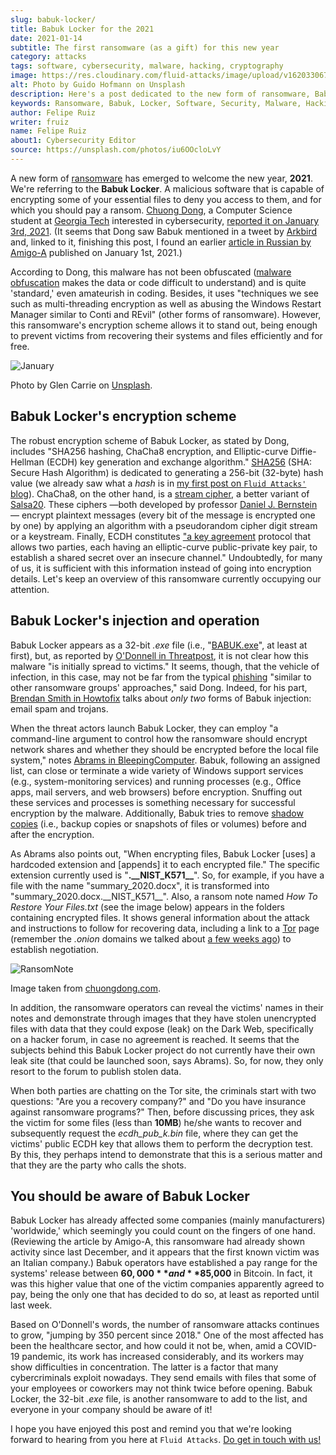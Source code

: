 ```yaml
---
slug: babuk-locker/
title: Babuk Locker for the 2021
date: 2021-01-14
subtitle: The first ransomware (as a gift) for this new year
category: attacks
tags: software, cybersecurity, malware, hacking, cryptography
image: https://res.cloudinary.com/fluid-attacks/image/upload/v1620330676/blog/babuk-locker/cover_dy5uwm.webp
alt: Photo by Guido Hofmann on Unsplash
description: Here's a post dedicated to the new form of ransomware, Babuk Locker. I mention its encryption scheme, its injection, operation, and other basic things about it.
keywords: Ransomware, Babuk, Locker, Software, Security, Malware, Hacking, Ethical Hacking, Pentesting
author: Felipe Ruiz
writer: fruiz
name: Felipe Ruiz
about1: Cybersecurity Editor
source: https://unsplash.com/photos/iu6OOcloLvY
---
```


A new form of [ransomware](../ransomware/) has emerged
to welcome the new year, **2021**.
We're referring to the **Babuk Locker**.
A malicious software
that is capable of encrypting some of your essential files
to deny you access to them,
and for which you should pay a ransom.
[Chuong Dong](http://chuongdong.com),
a Computer Science student at [Georgia Tech](https://www.gatech.edu/)
interested in cybersecurity,
[reported it on January 3rd, 2021](http://chuongdong.com/reverse%20engineering/2021/01/03/BabukRansomware/).
(It seems that Dong saw Babuk mentioned in a tweet by [Arkbird](https://twitter.com/Arkbird_SOLG)
and, linked to it,
finishing this post,
I found an earlier [article in Russian by Amigo-A](https://id-ransomware.blogspot.com/2021/01/babuk-ransomware.html)
published on January 1st, 2021.)

According to Dong,
this malware has not been obfuscated
([malware obfuscation](https://securityboulevard.com/2020/02/what-is-malware-obfuscation/)
makes the data or code difficult to understand)
and is quite 'standard,'
even amateurish in coding.
Besides,
it uses "techniques we see
such as multi-threading encryption
as well as abusing the Windows Restart Manager
similar to Conti and REvil"
(other forms of ransomware).
However,
this ransomware's encryption scheme allows it to stand out,
being enough to prevent victims
from recovering their systems and files
efficiently and for free.

<div class="imgblock">

![January](https://res.cloudinary.com/fluid-attacks/image/upload/v1620330673/blog/babuk-locker/january_x6we4g.webp)

<div class="title">

Photo by Glen Carrie on [Unsplash](https://unsplash.com/photos/TGeFx4x4NHU).

</div>

</div>

## Babuk Locker's encryption scheme

The robust encryption scheme of Babuk Locker,
as stated by Dong,
includes "SHA256 hashing,
ChaCha8 encryption, and Elliptic-curve Diffie-Hellman (ECDH)
key generation and exchange algorithm."
[SHA256](https://xorbin.com/tools/sha256-hash-calculator)
(SHA: Secure Hash Algorithm)
is dedicated to generating a 256-bit (32-byte) hash value
(we already saw what a *hash* is
in [my first post on `Fluid Attacks'` blog](../pass-cracking/)).
ChaCha8,
on the other hand,
is a [stream cipher](https://en.wikipedia.org/wiki/Stream_cipher),
a better variant of [Salsa20](https://en.wikipedia.org/wiki/Salsa20).
These ciphers
—both developed by professor [Daniel J. Bernstein](https://en.wikipedia.org/wiki/Daniel_J._Bernstein)—
encrypt plaintext messages
(every bit of the message is encrypted one by one)
by applying an algorithm with a pseudorandom cipher digit stream
or a keystream.
Finally,
ECDH constitutes ["a key agreement](https://en.wikipedia.org/wiki/Elliptic-curve_Diffie%E2%80%93Hellman)
protocol that allows two parties,
each having an elliptic-curve public-private key pair,
to establish a shared secret
over an insecure channel."
Undoubtedly,
for many of us,
it is sufficient with this information
instead of going into encryption details.
Let's keep an overview of this ransomware
currently occupying our attention.

## Babuk Locker's injection and operation

Babuk Locker appears as a 32-bit *.exe* file
(i.e., "[BABUK.exe](https://id-ransomware.blogspot.com/2021/01/babuk-ransomware.html)",
at least at first),
but,
as reported by [O'Donnell in Threatpost](https://threatpost.com/ransomware-babuk-locker-large-corporations/162836/),
it is not clear
how this malware "is initially spread to victims."
It seems, though,
that the vehicle of infection,
in this case,
may not be far from the typical [phishing](../phishing/)
"similar to other ransomware groups' approaches,"
said Dong.
Indeed,
for his part,
[Brendan Smith in Howtofix](https://howtofix.guide/babuk-locker/)
talks about *only two* forms of Babuk injection:
email spam and trojans.

<cta-banner
  buttontxt="Read more"
  link="/solutions/red-teaming/"
  title="Get started with Fluid Attacks' Red Teaming solution right now"
/>

When the threat actors launch Babuk Locker,
they can employ "a command-line argument
to control how the ransomware should encrypt network shares
and whether they should be encrypted before the local file system,"
notes [Abrams in BleepingComputer](https://www.bleepingcomputer.com/news/security/babuk-locker-is-the-first-new-enterprise-ransomware-of-2021/).
Babuk,
following an assigned list,
can close or terminate a wide variety of Windows support services
(e.g., system-monitoring services)
and running processes
(e.g., Office apps, mail servers, and web browsers)
before encryption.
Snuffing out these services and processes is something necessary
for successful encryption by the malware.
Additionally,
Babuk tries to remove [shadow copies](https://en.wikipedia.org/wiki/Shadow_Copy)
(i.e., backup copies or snapshots of files or volumes)
before and after the encryption.

As Abrams also points out,
"When encrypting files,
Babuk Locker \[uses\] a hardcoded extension
and \[appends\] it to each encrypted file."
The specific extension currently used is "**.\_\_NIST\_K571\_\_**".
So,
for example,
if you have a file with the name "summary\_2020.docx",
it is transformed into "summary\_2020.docx.\_\_NIST\_K571\_\_".
Also,
a ransom note named *How To Restore Your Files.txt*
(see the image below)
appears in the folders containing encrypted files.
It shows general information about the attack
and instructions to follow for recovering data,
including a link to a [Tor](https://www.torproject.org/) page
(remember the *.onion* domains we talked about [a few weeks ago](../dark-web/))
to establish negotiation.

<div class="imgblock">

![RansomNote](https://res.cloudinary.com/fluid-attacks/image/upload/v1620330670/blog/babuk-locker/ransomnote_cinngo.webp)

<div class="title">

Image taken from [chuongdong.com](http://chuongdong.com/uploads/RansomNote.PNG).

</div>

</div>

In addition,
the ransomware operators can reveal the victims' names in their notes
and demonstrate through images that
they have stolen unencrypted files with data
that they could expose (leak) on the Dark Web,
specifically on a hacker forum,
in case no agreement is reached.
It seems that the subjects behind this Babuk Locker project
do not currently have their own leak site
(that could be launched soon,
says Abrams).
So,
for now,
they only resort to the forum
to publish stolen data.

When both parties are chatting on the Tor site,
the criminals start with two questions:
"Are you a recovery company?"
and "Do you have insurance against ransomware programs?"
Then,
before discussing prices,
they ask the victim for some files
(less than **10MB**)
he/she wants to recover
and subsequently request the *ecdh\_pub\_k.bin* file,
where they can get the victims' public ECDH key
that allows them to perform the decryption test.
By this,
they perhaps intend to demonstrate that
this is a serious matter
and that they are the party who calls the shots.

## You should be aware of Babuk Locker

Babuk Locker has already affected some companies
(mainly manufacturers) 'worldwide,'
which seemingly you could count on the fingers of one hand.
(Reviewing the article by Amigo-A,
this ransomware had already shown activity since last December,
and it appears that the first known victim was an Italian company.)
Babuk operators have established a pay range for the systems' release
between **$60,000** and **$85,000** in Bitcoin.
In fact,
it was this higher value
that one of the victim companies apparently agreed to pay,
being the only one that has decided to do so,
at least as reported until last week.

Based on O'Donnell's words,
the number of ransomware attacks continues to grow,
"jumping by 350 percent since 2018."
One of the most affected has been the healthcare sector,
and how could it not be,
when,
amid a COVID-19 pandemic,
its work has increased considerably,
and its workers may show difficulties in concentration.
The latter is a factor that many cybercriminals exploit nowadays.
They send emails with files
that some of your employees or coworkers may not think twice before opening.
Babuk Locker,
the 32-bit *.exe* file,
is another ransomware to add to the list,
and everyone in your company should be aware of it\!

I hope you have enjoyed this post
and remind you that we're looking forward to hearing from you here
at `Fluid Attacks`.
[Do get in touch with us\!](../../contact-us/)
